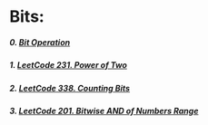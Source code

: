# Bits:
##### 0. [Bit Operation](/src/algorithm/BitOperation.java)
##### 1. [LeetCode 231. Power of Two](/src/leetcode/p201to250/LeetCode231PowerOfTwo.java)
##### 2. [LeetCode 338. Counting Bits](/src/leetcode/p301to350/LeetCode338CountingBits.java)
##### 3. [LeetCode 201. Bitwise AND of Numbers Range](/src/leetcode/p201to250/LeetCode201BitwiseAndOfNumbersRange.java)
